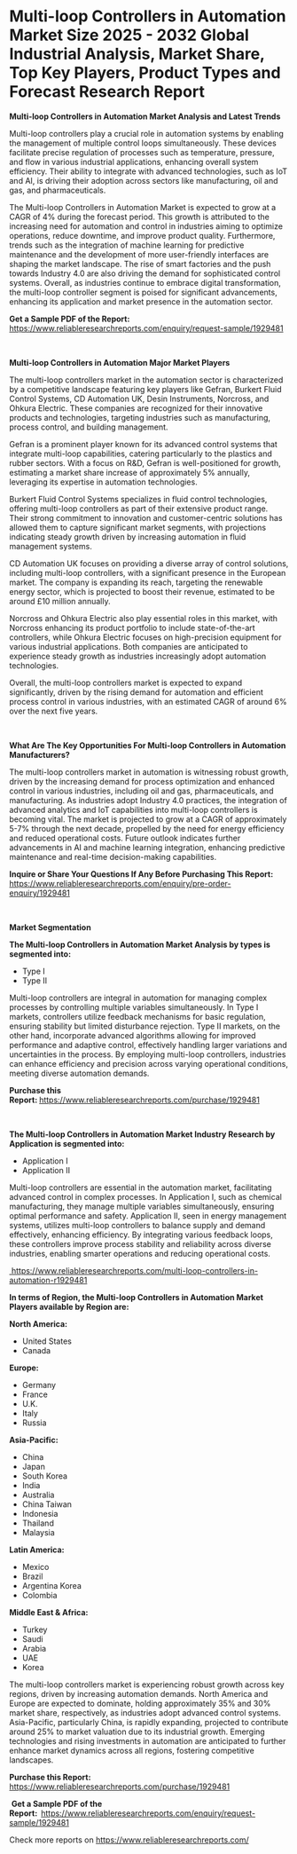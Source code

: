 <p><h1>Multi-loop Controllers in Automation Market Size 2025 - 2032 Global Industrial Analysis, Market Share, Top Key Players, Product Types and Forecast Research Report</h1></p><p><strong>Multi-loop Controllers in Automation Market Analysis and Latest Trends</strong></p>
<p><p>Multi-loop controllers play a crucial role in automation systems by enabling the management of multiple control loops simultaneously. These devices facilitate precise regulation of processes such as temperature, pressure, and flow in various industrial applications, enhancing overall system efficiency. Their ability to integrate with advanced technologies, such as IoT and AI, is driving their adoption across sectors like manufacturing, oil and gas, and pharmaceuticals.</p><p>The Multi-loop Controllers in Automation Market is expected to grow at a CAGR of 4% during the forecast period. This growth is attributed to the increasing need for automation and control in industries aiming to optimize operations, reduce downtime, and improve product quality. Furthermore, trends such as the integration of machine learning for predictive maintenance and the development of more user-friendly interfaces are shaping the market landscape. The rise of smart factories and the push towards Industry 4.0 are also driving the demand for sophisticated control systems. Overall, as industries continue to embrace digital transformation, the multi-loop controller segment is poised for significant advancements, enhancing its application and market presence in the automation sector.</p></p>
<p><strong>Get a Sample PDF of the Report:&nbsp;</strong> <a href="https://www.reliableresearchreports.com/enquiry/request-sample/1929481?utm_campaign=2208&utm_medium=2&utm_source=Github&utm_content=ia&utm_term=29032025&utm_id=multi-loop-controllers-in-automation">https://www.reliableresearchreports.com/enquiry/request-sample/1929481</a></p>
<p>&nbsp;</p>
<p><strong>Multi-loop Controllers in Automation Major Market Players</strong></p>
<p><p>The multi-loop controllers market in the automation sector is characterized by a competitive landscape featuring key players like Gefran, Burkert Fluid Control Systems, CD Automation UK, Desin Instruments, Norcross, and Ohkura Electric. These companies are recognized for their innovative products and technologies, targeting industries such as manufacturing, process control, and building management.</p><p>Gefran is a prominent player known for its advanced control systems that integrate multi-loop capabilities, catering particularly to the plastics and rubber sectors. With a focus on R&D, Gefran is well-positioned for growth, estimating a market share increase of approximately 5% annually, leveraging its expertise in automation technologies.</p><p>Burkert Fluid Control Systems specializes in fluid control technologies, offering multi-loop controllers as part of their extensive product range. Their strong commitment to innovation and customer-centric solutions has allowed them to capture significant market segments, with projections indicating steady growth driven by increasing automation in fluid management systems.</p><p>CD Automation UK focuses on providing a diverse array of control solutions, including multi-loop controllers, with a significant presence in the European market. The company is expanding its reach, targeting the renewable energy sector, which is projected to boost their revenue, estimated to be around £10 million annually.</p><p>Norcross and Ohkura Electric also play essential roles in this market, with Norcross enhancing its product portfolio to include state-of-the-art controllers, while Ohkura Electric focuses on high-precision equipment for various industrial applications. Both companies are anticipated to experience steady growth as industries increasingly adopt automation technologies.</p><p>Overall, the multi-loop controllers market is expected to expand significantly, driven by the rising demand for automation and efficient process control in various industries, with an estimated CAGR of around 6% over the next five years.</p></p>
<p>&nbsp;</p>
<p><strong>What Are The Key Opportunities For Multi-loop Controllers in Automation Manufacturers?</strong></p>
<p><p>The multi-loop controllers market in automation is witnessing robust growth, driven by the increasing demand for process optimization and enhanced control in various industries, including oil and gas, pharmaceuticals, and manufacturing. As industries adopt Industry 4.0 practices, the integration of advanced analytics and IoT capabilities into multi-loop controllers is becoming vital. The market is projected to grow at a CAGR of approximately 5-7% through the next decade, propelled by the need for energy efficiency and reduced operational costs. Future outlook indicates further advancements in AI and machine learning integration, enhancing predictive maintenance and real-time decision-making capabilities.</p></p>
<p><strong>Inquire or Share Your Questions If Any Before Purchasing This Report:</strong> <a href="https://www.reliableresearchreports.com/enquiry/pre-order-enquiry/1929481?utm_campaign=2208&utm_medium=2&utm_source=Github&utm_content=ia&utm_term=29032025&utm_id=multi-loop-controllers-in-automation">https://www.reliableresearchreports.com/enquiry/pre-order-enquiry/1929481</a></p>
<p>&nbsp;</p>
<p><strong>Market Segmentation</strong></p>
<p><strong>The Multi-loop Controllers in Automation Market Analysis by types is segmented into:</strong></p>
<p><ul><li>Type I</li><li>Type II</li></ul></p>
<p><p>Multi-loop controllers are integral in automation for managing complex processes by controlling multiple variables simultaneously. In Type I markets, controllers utilize feedback mechanisms for basic regulation, ensuring stability but limited disturbance rejection. Type II markets, on the other hand, incorporate advanced algorithms allowing for improved performance and adaptive control, effectively handling larger variations and uncertainties in the process. By employing multi-loop controllers, industries can enhance efficiency and precision across varying operational conditions, meeting diverse automation demands.</p></p>
<p><strong>Purchase this Report:&nbsp;</strong><a href="https://www.reliableresearchreports.com/purchase/1929481?utm_campaign=2208&utm_medium=2&utm_source=Github&utm_content=ia&utm_term=29032025&utm_id=multi-loop-controllers-in-automation">https://www.reliableresearchreports.com/purchase/1929481</a></p>
<p>&nbsp;</p>
<p><strong>The Multi-loop Controllers in Automation Market Industry Research by Application is segmented into:</strong></p>
<p><ul><li>Application I</li><li>Application II</li></ul></p>
<p><p>Multi-loop controllers are essential in the automation market, facilitating advanced control in complex processes. In Application I, such as chemical manufacturing, they manage multiple variables simultaneously, ensuring optimal performance and safety. Application II, seen in energy management systems, utilizes multi-loop controllers to balance supply and demand effectively, enhancing efficiency. By integrating various feedback loops, these controllers improve process stability and reliability across diverse industries, enabling smarter operations and reducing operational costs.</p></p>
<p><a href="https://www.reliableresearchreports.com/multi-loop-controllers-in-automation-r1929481?utm_campaign=2208&utm_medium=2&utm_source=Github&utm_content=ia&utm_term=29032025&utm_id=multi-loop-controllers-in-automation">&nbsp;https://www.reliableresearchreports.com/multi-loop-controllers-in-automation-r1929481</a></p>
<p><strong>In terms of Region, the Multi-loop Controllers in Automation Market Players available by Region are:</strong></p>
<p>
    <p> <strong> North America: </strong>
        <ul>
            <li>United States</li>
            <li>Canada</li>
        </ul>
        </p> 
    <p> <strong> Europe: </strong>
        <ul>
            <li>Germany</li>
            <li>France</li>
            <li>U.K.</li>
            <li>Italy</li>
            <li>Russia</li>
        </ul>
        </p> 
    <p> <strong> Asia-Pacific: </strong>
        <ul>
            <li>China</li>
            <li>Japan</li>
            <li>South Korea</li>
            <li>India</li>
            <li>Australia</li>
            <li>China Taiwan</li>
            <li>Indonesia</li>
            <li>Thailand</li>
            <li>Malaysia</li>
        </ul>
        </p> 
    <p> <strong> Latin America: </strong>
        <ul>
            <li>Mexico</li>
            <li>Brazil</li>
            <li>Argentina Korea</li>
            <li>Colombia</li>
        </ul>
        </p> 
    <p> <strong> Middle East & Africa: </strong>
        <ul>
            <li>Turkey</li>
            <li>Saudi</li>
            <li>Arabia</li>
            <li>UAE</li>
            <li>Korea</li>
        </ul>
    </p>
    </p>
<p><p>The multi-loop controllers market is experiencing robust growth across key regions, driven by increasing automation demands. North America and Europe are expected to dominate, holding approximately 35% and 30% market share, respectively, as industries adopt advanced control systems. Asia-Pacific, particularly China, is rapidly expanding, projected to contribute around 25% to market valuation due to its industrial growth. Emerging technologies and rising investments in automation are anticipated to further enhance market dynamics across all regions, fostering competitive landscapes.</p></p>
<p><strong>Purchase this Report: </strong><a href="https://www.reliableresearchreports.com/purchase/1929481?utm_campaign=2208&utm_medium=2&utm_source=Github&utm_content=ia&utm_term=29032025&utm_id=multi-loop-controllers-in-automation">https://www.reliableresearchreports.com/purchase/1929481</a></p>
<p>&nbsp;<strong>Get a Sample PDF of the Report:&nbsp;&nbsp;</strong><a href="https://www.reliableresearchreports.com/enquiry/request-sample/1929481?utm_campaign=2208&utm_medium=2&utm_source=Github&utm_content=ia&utm_term=29032025&utm_id=multi-loop-controllers-in-automation">https://www.reliableresearchreports.com/enquiry/request-sample/1929481</a></p>
<p><strong></strong></p>
<p>Check more reports on <a href="https://www.reliableresearchreports.com/?utm_campaign=2208&utm_medium=2&utm_source=Github&utm_content=ia&utm_term=29032025&utm_id=multi-loop-controllers-in-automation">https://www.reliableresearchreports.com/</a></p>